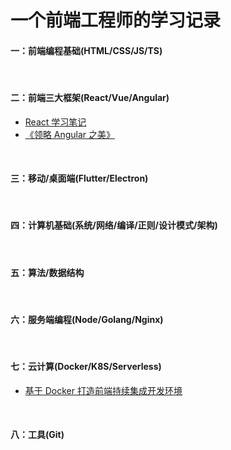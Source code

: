 # 一个前端工程师的学习记录

#### 一：前端编程基础(HTML/CSS/JS/TS)


<br>

#### 二：前端三大框架(React/Vue/Angular)

* [React 学习笔记](https://github.com/olivewind/practice-react-hooks)
* [《领略 Angular 之美》](https://github.com/olivewind/angular-deep)

<br>

#### 三：移动/桌面端(Flutter/Electron)

<br>

#### 四：计算机基础(系统/网络/编译/正则/设计模式/架构)

<br>

#### 五：算法/数据结构


<br>

#### 六：服务端编程(Node/Golang/Nginx)

<br>

#### 七：云计算(Docker/K8S/Serverless)

* [基于 Docker 打造前端持续集成开发环境](https://zhuanlan.zhihu.com/p/37961402)

<br>

#### 八：工具(Git)



